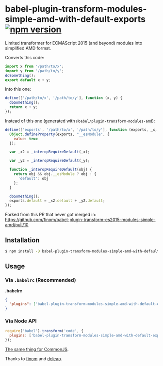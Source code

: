 # babel-plugin-transform-modules-simple-amd-with-default-exports [![npm version](https://badge.fury.io/js/babel-plugin-transform-modules-simple-amd-with-default-exports.svg)](https://badge.fury.io/js/babel-plugin-transform-modules-simple-amd-with-default-exports)

Limited transformer for ECMAScript 2015 (and beyond) modules into simplified AMD format.

Converts this code:
```js
import x from '/path/to/x';
import y from '/path/to/y';
doSomething();
export default x + y;
```

Into this one:
```js
define(['/path/to/x', '/path/to/y'], function (x, y) {
  doSomething();
  return x + y;
});
```

Instead of this one (generated with ``@babel/plugin-transform-modules-amd``):
```js
define(['exports', '/path/to/x', '/path/to/y'], function (exports, _x, _y) {
  Object.defineProperty(exports, "__esModule", {
    value: true
  });

  var _x2 = _interopRequireDefault(_x);

  var _y2 = _interopRequireDefault(_y);

  function _interopRequireDefault(obj) {
    return obj && obj.__esModule ? obj : {
      'default': obj
    };
  }

  doSomething();
  exports.default = _x2.default + _y2.default;
});
```

Forked from this PR that never got merged in: https://github.com/finom/babel-plugin-transform-es2015-modules-simple-amd/pull/10

## Installation

```sh
$ npm install -D babel-plugin-transform-modules-simple-amd-with-default-exports
```

## Usage

### Via `.babelrc` (Recommended)

**.babelrc**

```json
{
  "plugins": ["babel-plugin-transform-modules-simple-amd-with-default-exports"]
}
```

### Via Node API

```javascript
require('babel').transform('code', {
  plugins: ['babel-plugin-transform-modules-simple-amd-with-default-exports']
});
```

[The same thing for CommonJS](https://github.com/finom/babel-plugin-transform-es2015-modules-simple-commonjs).

Thanks to [finom](https://github.com/finom/babel-plugin-transform-es2015-modules-simple-amd) and [dcleao](https://github.com/finom/babel-plugin-transform-es2015-modules-simple-amd/pull/10).
